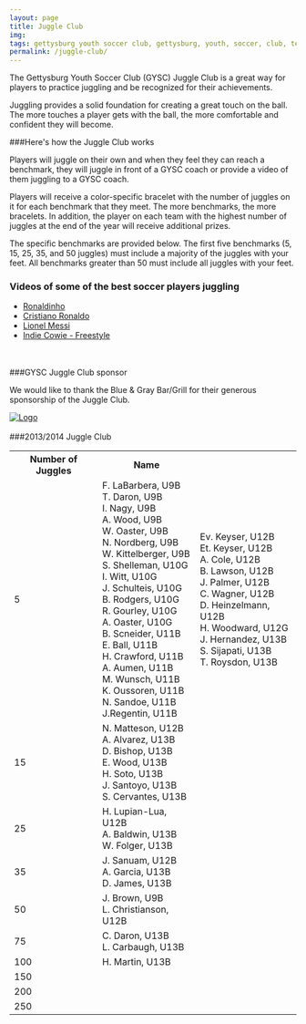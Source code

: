 ```yaml
---
layout: page
title: Juggle Club
img:
tags: gettysburg youth soccer club, gettysburg, youth, soccer, club, teams, juggle, juggle club
permalink: /juggle-club/
---
```

The Gettysburg Youth Soccer Club (GYSC) Juggle Club is a great way for players to practice juggling and be recognized for their achievements. 

Juggling provides a solid foundation for creating a great touch on the ball. The more touches a player gets with the ball, the more comfortable and confident they will become. 

###Here's how the Juggle Club works

Players will juggle on their own and when they feel they can reach a benchmark, they will juggle in front of a GYSC coach or provide a video of them juggling to a GYSC coach. 

Players will receive a color-specific bracelet with the number of juggles on it for each benchmark that they meet. The more benchmarks, the more bracelets. In addition, the player on each team with the highest number of juggles at the end of the year will receive additional prizes.

The specific benchmarks are provided below. The first five benchmarks (5, 15, 25, 35, and 50 juggles) must include a majority of the juggles with your feet. All benchmarks greater than 50 must include all juggles with your feet.

### Videos of some of the best soccer players juggling

- [Ronaldinho](http://www.youtube.com/watch?v=zpze2MJH7OA)
- [Cristiano Ronaldo](http://www.youtube.com/watch?v=akEr5ph3k3s)
- [Lionel Messi](http://www.youtube.com/watch?v=itHjyFfcb2s)
- [Indie Cowie - Freestyle](http://www.youtube.com/watch?v=c6zoHIYdFWE&feature=c4-overview&list=UUxMS8TfgJs6gerCuALwmFTQ)
<br>
<br>
###GYSC Juggle Club sponsor

We would like to thank the Blue & Gray Bar/Grill for their generous sponsorship of the Juggle Club.

<a href="http://www.bluegraybargrill.com/"><img src="http://www.bluegraybargrill.com/bluegray/wp-content/uploads/2012/06/bgbg-gry5.png" alt="Logo"></a>  
<br>
###2013/2014 Juggle Club

<table class="table">
<tr>
<th>Number of Juggles</th><th>Name</th
</tr>
<tr>
<td>5</td><td>F. LaBarbera, U9B<br>T. Daron, U9B<br>I. Nagy, U9B<br>A. Wood, U9B<br>W. Oaster, U9B<br>N. Nordberg, U9B<br>W. Kittelberger, U9B<br>S. Shelleman, U10G<br>I. Witt, U10G<br>J. Schulteis, U10G<br>B. Rodgers, U10G<br>R. Gourley, U10G<br>A. Oaster, U10G<br>B. Scneider, U11B<br>E. Ball, U11B<br>H. Crawford, U11B<br>A. Aumen, U11B<br>M. Wunsch, U11B<br>K. Oussoren, U11B<br>N. Sandoe, U11B<br>J.Regentin, U11B</td><td>Ev. Keyser, U12B<br>Et. Keyser, U12B<br>A. Cole, U12B<br>B. Lawson, U12B<br>J. Palmer, U12B<br>C. Wagner, U12B<br>D. Heinzelmann, U12B<br>H. Woodward, U12G<br>J. Hernandez, U13B<br>S. Sijapati, U13B<br>T. Roysdon, U13B</td>
</tr>
<tr>
<td>15</td><td>N. Matteson, U12B<br>A. Alvarez, U13B<br>D. Bishop, U13B<br>E. Wood, U13B<br>H. Soto, U13B<br>J. Santoyo, U13B<br>S. Cervantes, U13B</td>
</tr>
<tr>
<td>25</td><td>H. Lupian-Lua, U12B<br>A. Baldwin, U13B<br>W. Folger, U13B</td>
</tr>
<tr>
<td>35</td><td>J. Sanuam, U12B<br>A. Garcia, U13B<br>D. James, U13B</td>
</tr>
<tr>
<td>50</td><td>J. Brown, U9B<br>L. Christianson, U12B</td>
</tr>
<tr>
<td>75</td><td>C. Daron, U13B<br>L. Carbaugh, U13B</td>
</tr>
<tr>
<td>100</td><td>H. Martin, U13B</td>
</tr>
<tr>
<td>150</td><td></td>
</tr>
<tr>
<td>200</td><td></td>
</tr>
<tr>
<td>250</td><td></td>
</tr>
</table>
